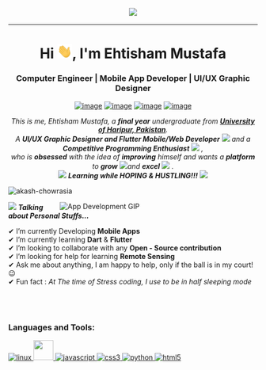 <p align="center">
  <img src="https://github.com/thompsonemerson/thompsonemerson/raw/master/cover-thompson.png" height="200"/>
</p>
<hr>
<h1 align="center">Hi <img src="https://raw.githubusercontent.com/ABSphreak/ABSphreak/master/gifs/Hi.gif" width="30px">, I'm Ehtisham Mustafa</h1>
<h3 align="center">Computer Engineer | Mobile App Developer | UI/UX Graphic Designer</h3>
<div align="center">

[![image](https://img.shields.io/badge/LinkedIn-0077B5?style=for-the-badge&logo=linkedin&logoColor=white)](https://www.linkedin.com/in/ehtisham-mirza-01b602177/)
[![image](https://img.shields.io/badge/Instagram-E4405F?style=for-the-badge&logo=instagram&logoColor=white)](https://www.instagram.com/ehtishammirza09/)
[![image](https://img.shields.io/badge/Twitter-1DA1F2?style=for-the-badge&logo=twitter&logoColor=white)](https://twitter.com/ehtishammirza11)
[![image](https://img.shields.io/badge/Gmail-D14836?style=for-the-badge&logo=gmail&logoColor=white)](mailto:produtor.ehtishammirza09@gmail.com)
  
</div>


<p align="center">
  <em>
    This is me, Ehtisham Mustafa, a <b>final year</b> undergraduate from <a href="http://www.uoh.edu.pk/#gsc.tab=0"> <b>University of Haripur, Pakistan</a></b>. <br>
    A <b>UI/UX Graphic Designer and Flutter Mobile/Web Developer</b> <img src="https://github.com/TheDudeThatCode/TheDudeThatCode/blob/master/Assets/Developer.gif" width="30px"> and a <b>Competitive Programming Enthusiast</b>&nbsp;<img src="https://github.com/TheDudeThatCode/TheDudeThatCode/blob/master/Assets/Designer.gif" width="36px">&nbsp,<br>who is <b>obsessed</b>
    with the idea of <b>improving</b> himself and wants a <b>platform</b> to 
    <b>grow</b> <img src="https://github.com/TheDudeThatCode/TheDudeThatCode/blob/master/Assets/Rocket.gif" width="18px">and 
    <b>excel</b> <img src="https://github.com/TheDudeThatCode/TheDudeThatCode/blob/master/Assets/Medal.gif" width="20px">&nbsp.
  </em> 
  <br>
  <img src="https://media.giphy.com/media/VgCDAzcKvsR6OM0uWg/giphy.gif" width="50" /> <b><i>Learning while HOPING & HUSTLING!!!</i></b> <img src="https://media.giphy.com/media/7j2hfyeVcDtf2/giphy.gif" width="80" />
</p>

<p align="left"> <img src="https://komarev.com/ghpvc/?username=akash-chowrasia&label=Profile%20views&color=0e75b6&style=flat" alt="akash-chowrasia" /> </p>
<img align="right" width=400px alt="App Development GIP" src="https://camo.githubusercontent.com/992babdffd8c74a1502de375fbdf7e4d54773242/68747470733a2f2f6d656469612e67697068792e636f6d2f6d656469612f53576f536b4e36447854737a71494b4571762f67697068792e676966" />

<img src="https://media.giphy.com/media/ObNTw8Uzwy6KQ/giphy.gif" width="30px">&nbsp;***Talking about Personal Stuffs...***

✔ I’m currently Developing **Mobile Apps**<br>
✔ I’m currently learning **Dart** & **Flutter**<br>
✔ I’m looking to collaborate with any **Open - Source contribution**<br>
✔ I’m looking for help for learning **Remote Sensing**<br>
✔ Ask me about anything, I am happy to help, only if the ball is in my court!😉<br>
✔ Fun fact : *At The time of Stress coding, I use to be in half sleeping mode*<br><br><br><br>
 


<h3>Languages and Tools:</h3>

<p> 
  
  
  <a href="https://www.linux.org/" target="_blank"> 
    <img src="https://cdn-icons-png.flaticon.com/512/5968/5968520.png" alt="linux" width="40" height="40"/> 
  </a> 
  <a href="https://git-scm.com/" target="_blank"> 
    <img src="https://cdn-icons.flaticon.com/png/512/5611/premium/5611037.png?token=exp=1641473723~hmac=9cc2a783dd3cdb86681b4c1018aee67f" width="40" height="40"/> 
  </a>
  <a href="https://developer.mozilla.org/en-US/docs/Web/JavaScript" target="_blank"> 
    <img src="https://cdn-icons-png.flaticon.com/512/5968/5968559.png" alt="javascript" width="40" height="40"/> 
  </a> 
  <a href="https://www.w3schools.com/css/" target="_blank"> 
    <img src="https://img.icons8.com/color/344/flutter.png" alt="css3" width="40" height="40"/> 
  </a> 
  <a href="https://www.python.org" target="_blank"> 
    <img src="https://img.icons8.com/color/344/android-studio--v3.png" alt="python" width="40" height="40"/> 
  </a>  
  
  <a href="https://dwglogo.com/wp-content/uploads/2018/03/Dart_logo-1024x705.png" target="_blank"> 
    <img src="https://dwglogo.com/wp-content/uploads/2018/03/Dart_logo-1024x705.png" alt="html5" width="100" /> 
  </a>
</p>


